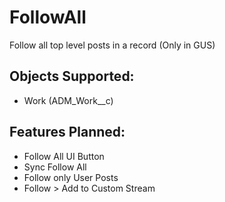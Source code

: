 # FollowAll
Follow all top level posts in a record (Only in GUS)

## Objects Supported:
* Work (ADM_Work__c)

## Features Planned:
* Follow All UI Button
* Sync Follow All
* Follow only User Posts
* Follow > Add to Custom Stream